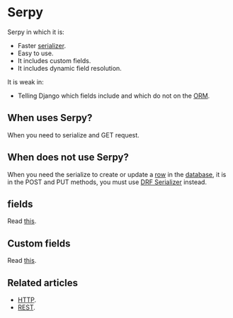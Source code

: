 # Serpy

Serpy in which it is:

- Faster [serializer](./django-rest-framework/serializers.md).
- Easy to use.
- It includes custom fields.
- It includes dynamic field resolution.

It is weak in:

- Telling Django which fields include and which do not on the [ORM](./django/models.md).

## When uses Serpy?

When you need to serialize and GET request.

## When does not use Serpy?

When you need the serialize to create or update a [row](<https://en.wikipedia.org/wiki/Row_(database)>) in the [database](https://en.wikipedia.org/wiki/Database), it is in the POST and PUT methods, you must use [DRF Serializer](./django-rest-framework/serializers.md) instead.

## fields

Read [this](https://serpy.readthedocs.io/en/latest/api.html#fields).

## Custom fields

Read [this](https://serpy.readthedocs.io/en/latest/custom-fields.html).

## Related articles

- [HTTP](https://en.wikipedia.org/wiki/HTTP).
- [REST](https://en.wikipedia.org/wiki/REST).
